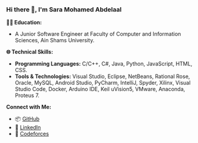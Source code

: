 ### Hi there 👋, I'm Sara Mohamed Abdelaal

**👩‍💻 Education:**
- A Junior Software Engineer at Faculty of Computer and Information Sciences, Ain Shams University.

**🌐 Technical Skills:**
- **Programming Languages:** C/C++, C#, Java, Python, JavaScript, HTML, CSS.
- **Tools & Technologies:** Visual Studio, Eclipse, NetBeans, Rational Rose, Oracle, MySQL, Android Studio, PyCharm, IntelliJ, Spyder, Xilinx, Visual Studio Code, Docker, Arduino IDE, Keil uVision5, VMware, Anaconda, Proteus 7.

**Connect with Me:**
- 📦 [GitHub](https://github.com/SaraMohamed-121)
- 🔗 [LinkedIn](https://www.linkedin.com/in/sara-abdelaal/)
- 🎯 [Codeforces](https://codeforces.com/profile/sara-121)
